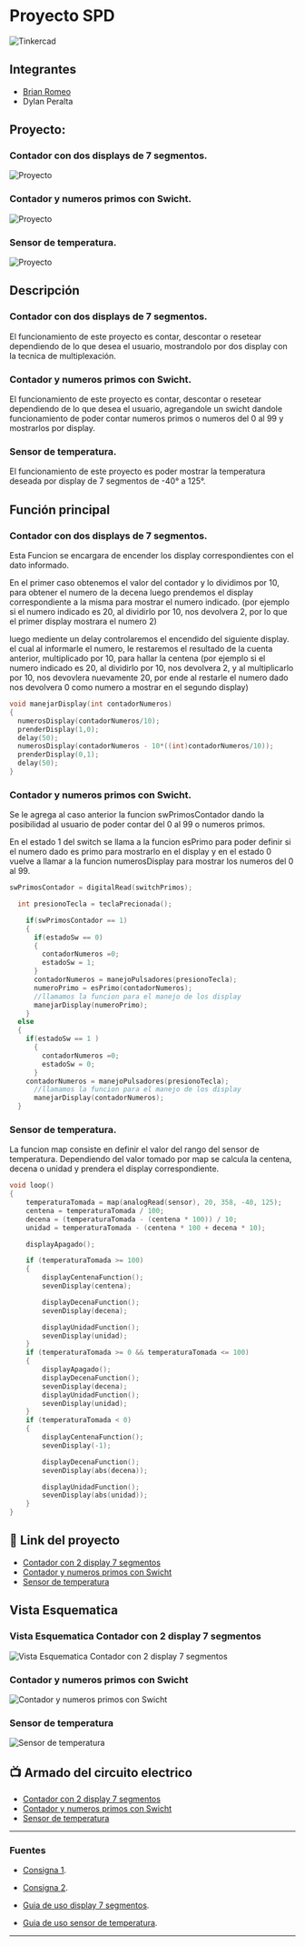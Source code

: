 # Proyecto SPD
![Tinkercad](./img/Logo-tinkercad-wordmark.svg.png)


## Integrantes 
- [Brian Romeo](https://github.com/RomeoBrian/spd)
- Dylan Peralta

## Proyecto: 
### Contador con dos displays de 7 segmentos.
![Proyecto](./img/Contador.png)
### Contador y numeros primos con Swicht.
![Proyecto](./img/Swicht.PNG)
### Sensor de temperatura.
![Proyecto](./img/Sensor-de-Temperatura.png)

## Descripción
### Contador con dos displays de 7 segmentos.
El funcionamiento de este proyecto es contar, descontar o resetear dependiendo de lo que desea el usuario, mostrandolo por dos display con la tecnica de multiplexación.

### Contador y numeros primos con Swicht.
El funcionamiento de este proyecto es contar, descontar o resetear dependiendo de lo que desea el usuario, agregandole un swicht dandole funcionamiento de poder contar numeros primos o numeros del 0 al 99 y mostrarlos por display.

### Sensor de temperatura.
El funcionamiento de este proyecto es poder mostrar la temperatura deseada por display de 7 segmentos de -40° a 125°. 

## Función principal

### Contador con dos displays de 7 segmentos.
Esta Funcion se encargara de encender los display correspondientes con el dato informado.

En el primer caso obtenemos el valor del contador y lo dividimos por 10, para obtener el numero de la decena
luego prendemos el display correspondiente a la misma para mostrar el numero indicado. 
(por ejemplo si el numero indicado es 20, al dividirlo por 10, nos devolvera 2, por lo que el primer display mostrara el numero 2)

luego mediente un delay controlaremos el encendido del siguiente display.
el cual al informarle el numero, le restaremos el resultado de la cuenta anterior, multiplicado por 10, para hallar la centena
(por ejemplo si el numero indicado es 20, al dividirlo por 10, nos devolvera 2, y al multiplicarlo por 10, nos devovlera nuevamente 20,
por ende al restarle el numero dado nos devolvera 0 como numero a mostrar en el segundo display)

~~~ C (lenguaje en el que esta escrito)
void manejarDisplay(int contadorNumeros)
{
  numerosDisplay(contadorNumeros/10); 
  prenderDisplay(1,0);
  delay(50);
  numerosDisplay(contadorNumeros - 10*((int)contadorNumeros/10)); 
  prenderDisplay(0,1);
  delay(50);
}
~~~

### Contador y numeros primos con Swicht.
Se le agrega al caso anterior la funcion swPrimosContador dando la posibilidad al usuario de poder contar del 0 al 99 o numeros primos.

En el estado 1 del switch se llama a la funcion esPrimo para poder definir si el numero dado es primo para mostrarlo en el display y en el estado 0 vuelve a llamar a la funcion numerosDisplay para mostrar los numeros del 0 al 99.

~~~ C (lenguaje en el que esta escrito)
swPrimosContador = digitalRead(switchPrimos);

  int presionoTecla = teclaPrecionada();

    if(swPrimosContador == 1)
    {
      if(estadoSw == 0)
      {
        contadorNumeros =0;
        estadoSw = 1;
      }
      contadorNumeros = manejoPulsadores(presionoTecla);
      numeroPrimo = esPrimo(contadorNumeros);
      //llamamos la funcion para el manejo de los display
      manejarDisplay(numeroPrimo);
    }
  else
  {
    if(estadoSw == 1 )
      {
        contadorNumeros =0;
        estadoSw = 0;
      }
    contadorNumeros = manejoPulsadores(presionoTecla);
      //llamamos la funcion para el manejo de los display
      manejarDisplay(contadorNumeros);
  }
~~~

### Sensor de temperatura.
La funcion map consiste en definir el valor del rango del sensor de temperatura. Dependiendo del valor tomado por map se calcula la centena, decena o unidad y prendera el display correspondiente.

~~~ C (lenguaje en el que esta escrito)
void loop()
{
    temperaturaTomada = map(analogRead(sensor), 20, 358, -40, 125);
    centena = temperaturaTomada / 100;
    decena = (temperaturaTomada - (centena * 100)) / 10;
    unidad = temperaturaTomada - (centena * 100 + decena * 10);

    displayApagado();

    if (temperaturaTomada >= 100)
    {
        displayCentenaFunction();
        sevenDisplay(centena);

        displayDecenaFunction();
        sevenDisplay(decena);

        displayUnidadFunction();
        sevenDisplay(unidad);
    }
    if (temperaturaTomada >= 0 && temperaturaTomada <= 100)
    {
        displayApagado();
        displayDecenaFunction();
        sevenDisplay(decena);
        displayUnidadFunction();
        sevenDisplay(unidad);
    }
    if (temperaturaTomada < 0)
    {
        displayCentenaFunction();
        sevenDisplay(-1);

        displayDecenaFunction();
        sevenDisplay(abs(decena));

        displayUnidadFunction();
        sevenDisplay(abs(unidad));
    }
}
~~~

## :robot: Link del proyecto
- [Contador con 2 display 7 segmentos](https://www.tinkercad.com/things/4o4MSXtLEbl)
- [Contador y numeros primos con Swicht](https://www.tinkercad.com/things/936vb1Llbhp)
- [Sensor de temperatura](https://www.tinkercad.com/things/2xuGhtuZf7x)
 
## Vista Esquematica 
### Vista Esquematica Contador con 2 display 7 segmentos
![Vista Esquematica Contador con 2 display 7 segmentos](./img/vista-esquematica.PNG)
### Contador y numeros primos con Swicht
![Contador y numeros primos con Swicht](./img/Vista-esquematica-Swicht.PNG)
### Sensor de temperatura
![Sensor de temperatura](./img/Circuito-Sensor-Temperatura.png)

## :tv: Armado del circuito electrico
- [Contador con 2 display 7 segmentos](https://www.youtube.com/watch?v=jq-v3suBJPo&ab_channel=DylanPeralta)
- [Contador y numeros primos con Swicht](https://www.youtube.com/watch?v=XDhogpwIkh4&ab_channel=DylanPeralta)
- [Sensor de temperatura](https://www.youtube.com/watch?v=nUNdTDXHTAg&ab_channel=DylanPeralta)
---
### Fuentes
- [Consigna 1](https://drive.google.com/file/d/1UTj8HBPnR7vM235m1BswtL_SMnmYe8nO/view).
 
- [Consigna 2](https://drive.google.com/file/d/1XqrbtfLN_CeVb0dMFU-xou7SnRTsX9bv/view).
 
- [Guia de uso display 7 segmentos](https://www.youtube.com/watch?v=_Ry7mtURGDE&list=PL7LaR6_A2-E11BQXtypHMgWrSR-XOCeyD&index=4&ab_channel=UTNFRA).
 
- [Guia de uso sensor de temperatura](.https://www.youtube.com/watch?v=8AkxV-vMYWY&list=PL7LaR6_A2-E11BQXtypHMgWrSR-XOCeyD&index=5&t=1641s&ab_channel=UTNFRA).

---

